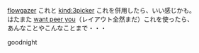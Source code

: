 [flowgazer](https://ompomz.github.io/flowgazer/index2.html) これと [kind:3picker](https://ompomz.github.io/flowgazer/picker.html) これを併用したら、いい感じかも。  
はたまた [want peer you](https://ompomz.github.io/flowgazer/wpy.html)（レイアウト全然まだ）これを使ったら、  
あんなことやこんなことまで・・・  

goodnight
